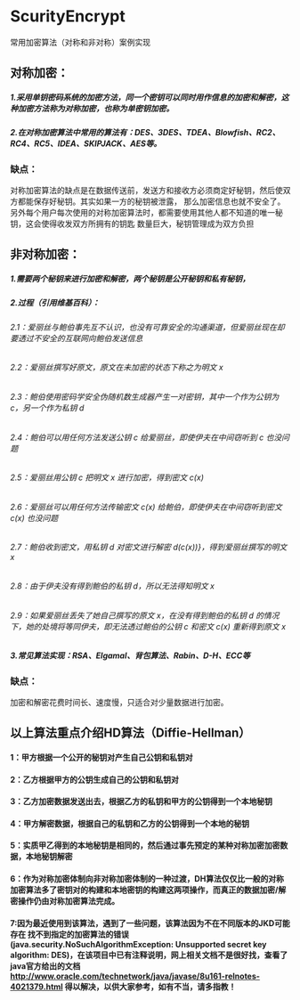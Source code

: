 # ScurityEncrypt
常用加密算法（对称和非对称）案例实现
## 对称加密：
##### 1.采用单钥密码系统的加密方法，同一个密钥可以同时用作信息的加密和解密，这种加密方法称为对称加密，也称为单密钥加密。
##### 2.在对称加密算法中常用的算法有：DES、3DES、TDEA、Blowfish、RC2、RC4、RC5、IDEA、SKIPJACK、AES等。
### 缺点：
对称加密算法的缺点是在数据传送前，发送方和接收方必须商定好秘钥，然后使双方都能保存好秘钥。其实如果一方的秘钥被泄露，
那么加密信息也就不安全了。另外每个用户每次使用的对称加密算法时，都需要使用其他人都不知道的唯一秘钥，这会使得收发双方所拥有的钥匙
数量巨大，秘钥管理成为双方负担

## 非对称加密：
##### 1.需要两个秘钥来进行加密和解密，两个秘钥是公开秘钥和私有秘钥，
##### 2.过程（引用维基百科）：
###### 2.1：爱丽丝与鲍伯事先互不认识，也没有可靠安全的沟通渠道，但爱丽丝现在却要透过不安全的互联网向鲍伯发送信息
###### 2.2：爱丽丝撰写好原文，原文在未加密的状态下称之为明文 x
###### 2.3：鲍伯使用密码学安全伪随机数生成器产生一对密钥，其中一个作为公钥为  c，另一个作为私钥 d
###### 2.4：鲍伯可以用任何方法发送公钥 c 给爱丽丝，即使伊夫在中间窃听到 c 也没问题
###### 2.5：爱丽丝用公钥 c 把明文 x 进行加密，得到密文 c(x)
###### 2.6：爱丽丝可以用任何方法传输密文  c(x) 给鲍伯，即使伊夫在中间窃听到密文 c(x) 也没问题
###### 2.7：鲍伯收到密文，用私钥 d 对密文进行解密 d(c(x))}，得到爱丽丝撰写的明文  x
###### 2.8：由于伊夫没有得到鲍伯的私钥 d，所以无法得知明文 x
###### 2.9：如果爱丽丝丢失了她自己撰写的原文 x，在没有得到鲍伯的私钥 d 的情况下，她的处境将等同伊夫，即无法透过鲍伯的公钥 c 和密文 c(x) 重新得到原文 x
##### 3.常见算法实现：RSA、Elgamal、背包算法、Rabin、D-H、ECC等
### 缺点：
加密和解密花费时间长、速度慢，只适合对少量数据进行加密。


## 以上算法重点介绍HD算法（Diffie-Hellman）
#### 1：甲方根据一个公开的秘钥对产生自己公钥和私钥对
#### 2：乙方根据甲方的公钥生成自己的公钥和私钥对
#### 3：乙方加密数据发送出去，根据乙方的私钥和甲方的公钥得到一个本地秘钥
#### 4：甲方解密数据，根据自己的私钥和乙方的公钥得到一个本地的秘钥
#### 5：实质甲乙得到的本地秘钥是相同的，然后通过事先预定的某种对称加密加密数据，本地秘钥解密
#### 6：作为对称加密体制向非对称加密体制的一种过渡，DH算法仅仅比一般的对称加密算法多了密钥对的构建和本地密钥的构建这两项操作，而真正的数据加密/解密操作仍由对称加密算法完成。
#### 7:因为最近使用到该算法，遇到了一些问题，该算法因为不在不同版本的JKD可能存在 找不到指定的加密算法的错误(java.security.NoSuchAlgorithmException: Unsupported secret key algorithm: DES)，在该项目中已有注释说明，网上相关文档不是很好找，查看了java官方给出的文档 http://www.oracle.com/technetwork/java/javase/8u161-relnotes-4021379.html 得以解决，以供大家参考，如有不当，请多指教！





